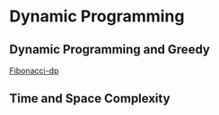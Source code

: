 # Dynamic Programming

## Dynamic Programming and Greedy

[Fibonacci-dp](https://thatbeautifuldream.github.io/pepcoding-dsa/lecture-040/fibonacci-dp.html)



## Time and Space Complexity
